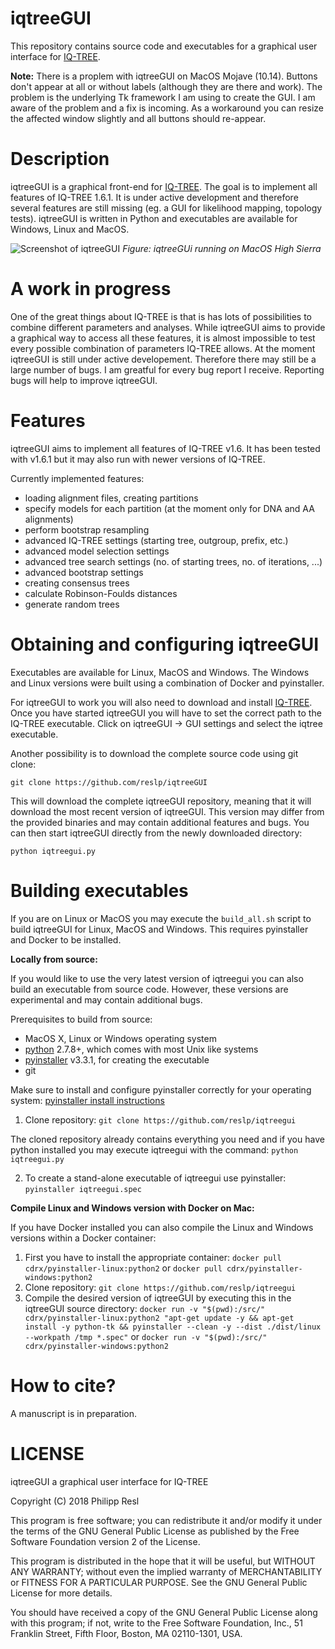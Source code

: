 iqtreeGUI
=========

This repository contains source code and executables for a graphical user interface for [IQ-TREE](http://www.iqtree.org). 

__Note:__ There is a proplem with iqtreeGUI on MacOS Mojave (10.14). Buttons don't appear at all or without labels (although they are there and work). The problem is the underlying Tk framework I am using to create the GUI. I am aware of the problem and a fix is incoming. As a workaround you can resize the affected window slightly and all buttons should re-appear.
 

Description
===========

iqtreeGUI is a graphical front-end for [IQ-TREE](http://www.iqtree.org). The goal is to implement all features of IQ-TREE 1.6.1. It is under active development and therefore several features are still missing (eg. a GUI for likelihood mapping, topology tests). iqtreeGUI is written in Python and executables are available for Windows, Linux and MacOS.

![Screenshot of iqtreeGUI](screenshot.png)
*Figure: iqtreeGUi running on MacOS High Sierra*

A work in progress
==============
One of the great things about IQ-TREE is that is has lots of possibilities to combine different parameters and analyses. While iqtreeGUI aims to provide a graphical way to access all these features, it is almost impossible to test every possible combination of parameters IQ-TREE allows. At the moment iqtreeGUI is still under active developement. Therefore there may still be a large number of bugs. I am greatful for every bug report I receive. Reporting bugs will help to improve iqtreeGUI.

Features
===========

iqtreeGUI aims to implement all features of IQ-TREE v1.6. It has been tested with v1.6.1 but it may also run with newer versions of IQ-TREE.

Currently implemented features:

- loading alignment files, creating partitions
- specify models for each partition (at the moment only for DNA and AA alignments)  
- perform bootstrap resampling
- advanced IQ-TREE settings (starting tree, outgroup, prefix, etc.)
- advanced model selection settings
- advanced tree search settings (no. of starting trees, no. of iterations, ...)
- advanced bootstrap settings
- creating consensus trees
- calculate Robinson-Foulds distances
- generate random trees


Obtaining and configuring iqtreeGUI
================
Executables are available for Linux, MacOS and Windows. The Windows and Linux versions were built using a combination of Docker and pyinstaller. 

For iqtreeGUI to work you will also need to download and install [IQ-TREE](http://www.iqtree.org). Once you have started iqtreeGUI you will have to set the correct path to the IQ-TREE executable. Click on iqtreeGUI -> GUI settings and select the iqtree executable.

Another possibility is to download the complete source code using git clone:

`git clone https://github.com/reslp/iqtreeGUI`

This will download the complete iqtreeGUI repository, meaning that it will download the most recent version of iqtreeGUI. This version may differ from the provided binaries and may contain additional features and bugs.
You can then start iqtreeGUI directly from the newly downloaded directory:

`python iqtreegui.py`




Building executables
===================
If you are on Linux or MacOS you may execute the `build_all.sh` script to build iqtreeGUI for Linux, MacOS and Windows. This requires pyinstaller and Docker to be installed.

**Locally from source:**

If you would like to use the very latest version of iqtreegui you can also build an executable from source code. However, these versions are experimental and may contain additional bugs.

Prerequisites to build from source:

- MacOS X, Linux or Windows operating system
- [python](http://www.python.org) 2.7.8+, which comes with most Unix like systems
- [pyinstaller](http://www.pyinstaller.org) v3.3.1, for creating the executable
- git

Make sure to install and configure pyinstaller correctly for your operating system: [pyinstaller install instructions](http://pyinstaller.readthedocs.io/en/stable/installation.html)

1. Clone repository: `git clone https://github.com/reslp/iqtreegui`

The cloned repository already contains everything you need and if you have python installed you may execute iqtreegui with the command: `python iqtreegui.py`

2. To create a stand-alone executable of iqtreegui use pyinstaller: `pyinstaller iqtreegui.spec`

**Compile Linux and Windows version with Docker on Mac:**

If you have Docker installed you can also compile the Linux and Windows versions within a Docker container:

1. First you have to install the appropriate container: 
`docker pull cdrx/pyinstaller-linux:python2`
or
`docker pull cdrx/pyinstaller-windows:python2`
2. Clone repository: `git clone https://github.com/reslp/iqtreegui`
3. Compile the desired version of iqtreeGUI by executing this in the iqtreeGUI source directory:
`docker run -v "$(pwd):/src/" cdrx/pyinstaller-linux:python2 "apt-get update -y && apt-get install -y python-tk && pyinstaller --clean -y --dist ./dist/linux --workpath /tmp *.spec"`
or
`docker run -v "$(pwd):/src/" cdrx/pyinstaller-windows:python2`

How to cite?
============
A manuscript is in preparation.


LICENSE
========

iqtreeGUI a graphical user interface for IQ-TREE

Copyright (C) 2018  Philipp Resl

This program is free software; you can redistribute it and/or
modify it under the terms of the GNU General Public License
as published by the Free Software Foundation version 2
of the License.

This program is distributed in the hope that it will be useful,
but WITHOUT ANY WARRANTY; without even the implied warranty of
MERCHANTABILITY or FITNESS FOR A PARTICULAR PURPOSE.  See the
GNU General Public License for more details.

You should have received a copy of the GNU General Public License
along with this program; if not, write to the Free Software
Foundation, Inc., 51 Franklin Street, Fifth Floor, Boston, MA  02110-1301, USA.





